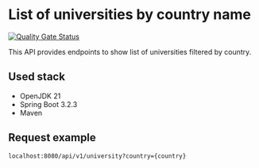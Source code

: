# List of universities by country name
[![Quality Gate Status](https://sonarcloud.io/api/project_badges/measure?project=lalakate_java-labs&metric=alert_status)](https://sonarcloud.io/summary/overall?id=lalakate_java-labs)

This API provides endpoints to show list of universities filtered by country.

## Used stack

- OpenJDK 21
- Spring Boot 3.2.3
- Maven

## Request example

```bash
localhost:8080/api/v1/university?country={country}
```